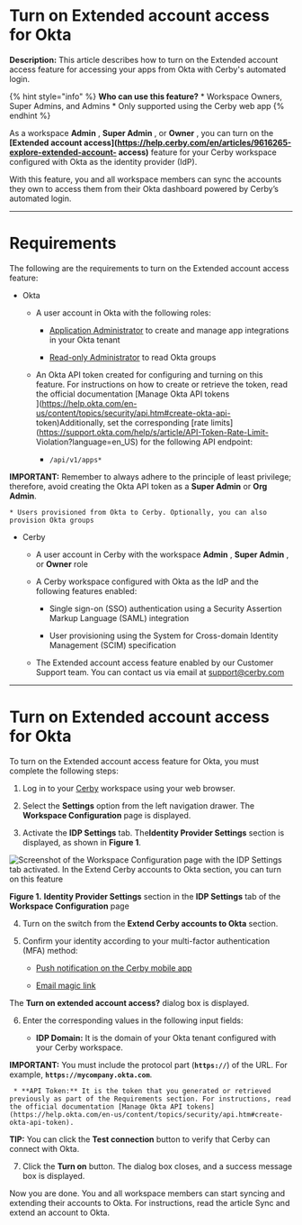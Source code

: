 # Turn on Extended account access for Okta

**Description:** This article describes how to turn on the Extended account access feature for accessing your apps from Okta with Cerby's automated login.

{% hint style="info" %} **Who can use this feature?** * Workspace Owners,
Super Admins, and Admins * Only supported using the Cerby web app {% endhint
%}

As a workspace **Admin** , **Super Admin** , or **Owner** , you can turn on
the **[Extended account
access](https://help.cerby.com/en/articles/9616265-explore-extended-account-
access)** feature for your Cerby workspace configured with Okta as the
identity provider (IdP).

With this feature, you and all workspace members can sync the accounts they
own to access them from their Okta dashboard powered by Cerby’s automated
login.

* * *

# Requirements

The following are the requirements to turn on the Extended account access
feature:

  * Okta

    * A user account in Okta with the following roles:

      * [Application Administrator](https://support.okta.com/help/s/article/What-are-Application-Administrator-roles-and-permissions?language=en_US) to create and manage app integrations in your Okta tenant

      * [Read-only Administrator](https://help.okta.com/en-us/content/topics/security/administrators-read-only-admin.htm) to read Okta groups

    * An Okta API token created for configuring and turning on this feature. For instructions on how to create or retrieve the token, read the official documentation [Manage Okta API tokens  
](https://help.okta.com/en-us/content/topics/security/api.htm#create-okta-api-
token)Additionally, set the corresponding [rate
limits](https://support.okta.com/help/s/article/API-Token-Rate-Limit-
Violation?language=en_US) for the following API endpoint:

      * `/api/v1/apps*`

 **IMPORTANT:** Remember to always adhere to the principle of least privilege;
therefore, avoid creating the Okta API token as a **Super Admin** or **Org
Admin**.

    * Users provisioned from Okta to Cerby. Optionally, you can also provision Okta groups

  * Cerby

    * A user account in Cerby with the workspace **Admin** , **Super Admin** , or **Owner** role

    * A Cerby workspace configured with Okta as the IdP and the following features enabled:

      * Single sign-on (SSO) authentication using a Security Assertion Markup Language (SAML) integration

      * User provisioning using the System for Cross-domain Identity Management (SCIM) specification

    * The Extended account access feature enabled by our Customer Support team. You can contact us via email at [support@cerby.com](mailto:support@cerby.com)

* * *

# Turn on Extended account access for Okta

To turn on the Extended account access feature for Okta, you must complete the
following steps:

  1. Log in to your [Cerby](https://app.cerby.com/) workspace using your web browser.

  2. Select the **Settings** option from the left navigation drawer. The **Workspace Configuration** page is displayed.

  3. Activate the **IDP Settings** tab. The**Identity Provider Settings** section is displayed, as shown in **Figure 1**.

![Screenshot of the Workspace Configuration page with the IDP Settings tab
activated. In the Extend Cerby accounts to Okta section, you can turn on this
feature](gitbook/imagesAD_4nXdCGj_qWhrxpMFC0kzOvshMDbgGP9k6qsnC3PXif7Wj2N98EdruGrmmSzqIJO3jtYzyRmwPiY267Ec1VmpufXMMV0daKS0qbKaqvgwQXWQvrQEKrNyiDoSefUIAucRMjbI3y9oPcBrWk6qefEZDLwYv9496)

**Figure 1.** **Identity Provider Settings** section in the **IDP Settings**
tab of the **Workspace Configuration** page

  4. Turn on the switch from the **Extend Cerby accounts to Okta** section.

  5. Confirm your identity according to your multi-factor authentication (MFA) method:

     * [Push notification on the Cerby mobile app](https://help.cerby.com/en/articles/9462605-confirm-your-identity-with-cerby-s-mfa-methods#h_f2f6b354f7)

     * [Email magic link](https://help.cerby.com/en/articles/9462605-confirm-your-identity-with-cerby-s-mfa-methods#h_1f5622eac0)

The **Turn on extended account access?** dialog box is displayed.

  6. Enter the corresponding values in the following input fields:

     * **IDP Domain:** It is the domain of your Okta tenant configured with your Cerby workspace.

**IMPORTANT:** You must include the protocol part (**`https://`**) of the URL.
For example, **`https://mycompany.okta.com`**.

     * **API Token:** It is the token that you generated or retrieved previously as part of the Requirements section. For instructions, read the official documentation [Manage Okta API tokens](https://help.okta.com/en-us/content/topics/security/api.htm#create-okta-api-token).

**TIP:** You can click the **Test connection** button to verify that Cerby can
connect with Okta.

  7. Click the **Turn on** button. The dialog box closes, and a success message box is displayed.

Now you are done. You and all workspace members can start syncing and
extending their accounts to Okta. For instructions, read the article Sync and
extend an account to Okta.

